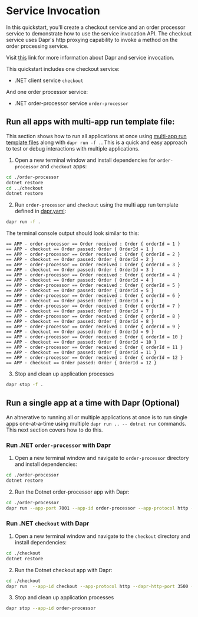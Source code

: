 # Service Invocation

In this quickstart, you'll create a checkout service and an order processor service to demonstrate how to use the service invocation API. The checkout service uses Dapr's http proxying capability to invoke a method on the order processing service.

Visit [this](https://docs.dapr.io/developing-applications/building-blocks/service-invocation/) link for more information about Dapr and service invocation.

This quickstart includes one checkout service:

- .NET client service `checkout` 

And one order processor service: 
 
- .NET order-processor service `order-processor`

## Run all apps with multi-app run template file:

This section shows how to run all applications at once using [multi-app run template files](https://docs.dapr.io/developing-applications/local-development/multi-app-dapr-run/multi-app-overview/) along with `dapr run -f .`.  This is a quick and easy approach to test or debug interactions with multiple applications.  

1. Open a new terminal window and install dependencies for `order-processor` and `checkout` apps:

<!-- STEP
name: Install Dotnet dependencies for order-processor and checkout
-->

```bash
cd ./order-processor
dotnet restore
cd ../checkout
dotnet restore
```

<!-- END_STEP -->

2. Run `order-processor` and `checkout` using the multi app run template defined in [dapr.yaml](./dapr.yaml):

<!-- STEP
name: Run multi app run template
expected_stdout_lines:
  - 'This is a preview feature and subject to change in future releases'
  - 'Validating config and starting app "order-processor"'
  - 'Started Dapr with app id "order-processor"'
  - 'Writing log files to directory'
  - 'Validating config and starting app "checkout"'
  - 'Started Dapr with app id "checkout"'
  - 'Writing log files to directory'
  - '== APP - order-processor == Order received : Order { orderId = 12 }'
  - '== APP - checkout == Order passed: Order { OrderId = 12 }'
expected_stderr_lines:
output_match_mode: substring
background: true
sleep: 15
timeout_seconds: 60
-->

```bash
dapr run -f .
```

The terminal console output should look similar to this:

```text
== APP - order-processor == Order received : Order { orderId = 1 }
== APP - checkout == Order passed: Order { OrderId = 1 }
== APP - order-processor == Order received : Order { orderId = 2 }
== APP - checkout == Order passed: Order { OrderId = 2 }
== APP - order-processor == Order received : Order { orderId = 3 }
== APP - checkout == Order passed: Order { OrderId = 3 }
== APP - order-processor == Order received : Order { orderId = 4 }
== APP - checkout == Order passed: Order { OrderId = 4 }
== APP - order-processor == Order received : Order { orderId = 5 }
== APP - checkout == Order passed: Order { OrderId = 5 }
== APP - order-processor == Order received : Order { orderId = 6 }
== APP - checkout == Order passed: Order { OrderId = 6 }
== APP - order-processor == Order received : Order { orderId = 7 }
== APP - checkout == Order passed: Order { OrderId = 7 }
== APP - order-processor == Order received : Order { orderId = 8 }
== APP - checkout == Order passed: Order { OrderId = 8 }
== APP - order-processor == Order received : Order { orderId = 9 }
== APP - checkout == Order passed: Order { OrderId = 9 }
== APP - order-processor == Order received : Order { orderId = 10 }
== APP - checkout == Order passed: Order { OrderId = 10 }
== APP - order-processor == Order received : Order { orderId = 11 }
== APP - checkout == Order passed: Order { OrderId = 11 }
== APP - order-processor == Order received : Order { orderId = 12 }
== APP - checkout == Order passed: Order { OrderId = 12 }
```

3. Stop and clean up application processes

```bash
dapr stop -f .
```
<!-- END_STEP -->

## Run a single app at a time with Dapr (Optional)

An altnerative to running all or multiple applications at once is to run single apps one-at-a-time using multiple `dapr run .. -- dotnet run` commands.  This next section covers how to do this. 

### Run .NET `order-processor` with Dapr


1. Open a new terminal window and navigate to `order-processor` directory and install dependencies: 

<!-- STEP
name: Install Dotnet dependencies
-->

```bash
cd ./order-processor
dotnet restore
```

<!-- END_STEP -->

2. Run the Dotnet order-processor app with Dapr: 

<!-- STEP
name: Run order-processor service
expected_stdout_lines:
  - '== APP == Order received : Order { orderId = 10 }'
  - "Exited App successfully"
expected_stderr_lines:
output_match_mode: substring
background: true
sleep: 10
-->

```bash
cd ./order-processor
dapr run --app-port 7001 --app-id order-processor --app-protocol http --dapr-http-port 3501 -- dotnet run
```

<!-- END_STEP -->

### Run .NET `checkout` with Dapr

1. Open a new terminal window and navigate to the `checkout` directory and install dependencies:

<!-- STEP
name: Install Dotnet dependencies
-->

```bash
cd ./checkout
dotnet restore
```

<!-- END_STEP -->

2. Run the Dotnet checkout app with Dapr: 

<!-- STEP
name: Run checkout service
expected_stdout_lines:
  - '== APP == Order passed: Order { OrderId = 1 }'
  - '== APP == Order passed: Order { OrderId = 2 }'
  - "Exited App successfully"
expected_stderr_lines:
output_match_mode: substring
background: true
sleep: 10
timeout_seconds: 60
-->

```bash
cd ./checkout
dapr run  --app-id checkout --app-protocol http --dapr-http-port 3500 -- dotnet run
```


3. Stop and clean up application processes
```bash
dapr stop --app-id order-processor
```
<!-- END_STEP -->

